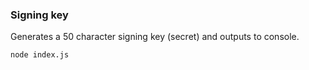 ### Signing key

Generates a 50 character signing key (secret) and outputs to console.

```
node index.js
```
